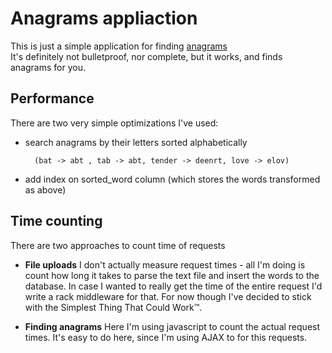 # Anagrams appliaction

This is just a simple application for finding [anagrams](http://en.wikipedia.org/wiki/Anagram)  
It's definitely not bulletproof, nor complete, but it works, and finds anagrams for you.  

## Performance

There are two very simple optimizations I've used:  


- search anagrams by their letters sorted alphabetically  
  ```
    (bat -> abt , tab -> abt, tender -> deenrt, love -> elov)
  ```

- add index on sorted_word column (which stores the words transformed as above)  


## Time counting

There are two approaches to count time of requests  

- **File uploads**  I don't actually measure request times - all I'm doing is count how long it takes to parse the text file and insert the words to the database. In case I wanted to really get the time of the entire request I'd write a rack middleware for that. For now though I've decided to stick with the Simplest Thing That Could Work™.  

- **Finding anagrams**  Here I'm using javascript to count the actual request times. It's easy to do here, since I'm using AJAX to for this requests.  

